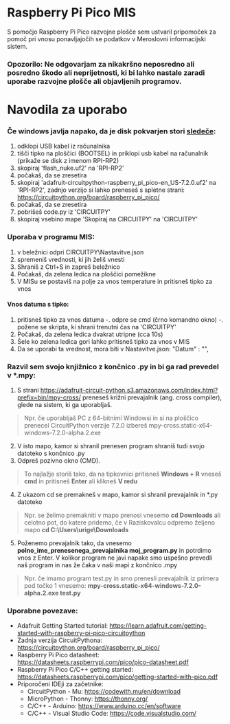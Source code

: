 # Raspberry Pi Pico MIS
S pomočjo Raspberry Pi Pico razvojne plošče sem ustvaril pripomoček za pomoč pri vnosu ponavljajočih se podatkov v Meroslovni informacijski sistem.

### Opozorilo: Ne odgovarjam za nikakršno neposredno ali posredno škodo ali neprijetnosti, ki bi lahko nastale zaradi uporabe razvojne plošče ali objavljenih programov.

# Navodila za uporabo
### Če windows javlja napako, da je disk pokvarjen stori [sledeče](https://learn.adafruit.com/getting-started-with-raspberry-pi-pico-circuitpython/circuitpython):
1. odklopi USB kabel iz računalnika
2. tišči tipko na ploščici (BOOTSEL) in priklopi usb kabel na računalnik (prikaže se disk z imenom RPI-RP2)
3. skopiraj 'flash_nuke.uf2' na 'RPI-RP2'
4. počakaš, da se zresetira
5. skopiraj 'adafruit-circuitpython-raspberry_pi_pico-en_US-7.2.0.uf2' na 'RPI-RP2', zadnjo verzijo si lahko preneseš s spletne strani: https://circuitpython.org/board/raspberry_pi_pico/
6. počakaš, da se zresetira
7. pobrišeš code.py iz 'CIRCUITPY'
8. skopiraj vsebino mape 'Skopiraj na CIRCUITPY' na 'CIRCUITPY'

### Uporaba v programu MIS:
1. v beležnici odpri CIRCUITPY\Nastavitve.json
2. spremeniš vrednosti, ki jih želiš vnesti
3. Shraniš z Ctrl+S in zapreš beležnico
4. Počakaš, da zelena ledica na ploščici pomežikne
5. V MISu se postaviš na polje za vnos temperature in pritisneš tipko za vnos

#### Vnos datuma s tipko:
1. pritisneš tipko za vnos datuma
-. odpre se cmd (črno komandno okno)
-. požene se skripta, ki shrani trenutni čas na 'CIRCUITPY'
2. Počakaš, da zelena ledica dvakrat utripne (cca 10s)
3. Šele ko zelena ledica gori lahko pritisneš tipko za vnos v MIS
4. Da se uporabi ta vrednost, mora biti v Nastavitve.json: "Datum"     : "",


### Razvil sem svojo knjižnico z končnico .py in bi ga rad prevedel v *.mpy:
1. S strani https://adafruit-circuit-python.s3.amazonaws.com/index.html?prefix=bin/mpy-cross/ preneseš križni prevajalnik (ang. cross compiler), glede na sistem, ki ga uporabljaš.
> Npr. če uporabljaš PC z 64-bitnimi Windowsi in si na ploščico prenecel CircuitPython verzije 7.2.0 izbereš mpy-cross.static-x64-windows-7.2.0-alpha.2.exe
2. V isto mapo, kamor si shranil prenesen program shraniš tudi svojo datoteko s končnico .py
3. Odpreš pozivno okno (CMD).
> To najlažje storiš tako, da na tipkovnici pritisneš **Windows + R** vneseš **cmd** in pritisneš **Enter** ali klikneš **V redu**
4. Z ukazom cd se premakneš v mapo, kamor si shranil prevajalnik in *.py datoteko
> Npr. se želimo premakniti v mapo prenosi vnesemo **cd Downloads** ali celotno pot, do katere pridemo, če v  Raziskovalcu odpremo željeno mapo **cd C:\Users\urige\Downloads**
5. Poženemo prevajalnik tako, da vnesemo **polno_ime_prenesenega_prevajalnika moj_program.py** in potrdimo vnos z Enter. V kolikor program ne javi napake smo uspešno prevedli naš program in nas že čaka v naši mapi z končnico .mpy
> Npr. če imamo program test.py in smo prenesli prevajalnik iz primera pod točko 1 vnesemo: **mpy-cross.static-x64-windows-7.2.0-alpha.2.exe test.py**

### Uporabne povezave:
- Adafruit Getting Started tutorial: https://learn.adafruit.com/getting-started-with-raspberry-pi-pico-circuitpython
- Zadnja verzija CircuitPythona: https://circuitpython.org/board/raspberry_pi_pico/
- Raspberry Pi Pico datasheet: https://datasheets.raspberrypi.com/pico/pico-datasheet.pdf
- Raspberry Pi Pico C/C++ getting started: https://datasheets.raspberrypi.com/pico/getting-started-with-pico.pdf
- Priporočeni IDEji za začetnike:
  - CircuitPython - Mu: https://codewith.mu/en/download
  - MicroPython - Thonny: https://thonny.org/
  - C/C++ - Arduino: https://www.arduino.cc/en/software
  - C/C++ - Visual Studio Code: https://code.visualstudio.com/

